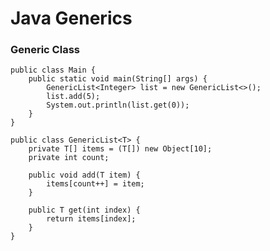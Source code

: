 # Java Generics

### Generic Class

    public class Main {
        public static void main(String[] args) {
            GenericList<Integer> list = new GenericList<>();
            list.add(5);
            System.out.println(list.get(0));
        }
    }

    public class GenericList<T> {
        private T[] items = (T[]) new Object[10];
        private int count;

        public void add(T item) {
            items[count++] = item;
        }

        public T get(int index) {
            return items[index];
        }
    }
    
### 
